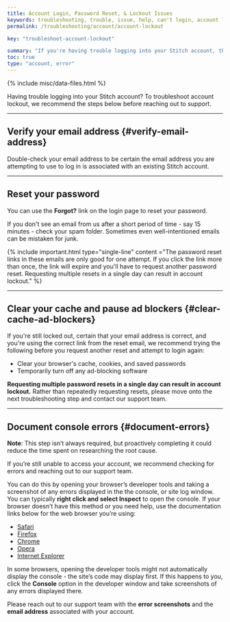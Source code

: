 ```yaml
---
title: Account Login, Password Reset, & Lockout Issues
keywords: troubleshooting, trouble, issue, help, can't login, account lockout, password reset, can't sign in
permalink: /troubleshooting/account/account-lockout

key: "troubleshoot-account-lockout"

summary: "If you're having trouble logging into your Stitch account, this is the place to start."
toc: true
type: "account, error"
---
```

{% include misc/data-files.html %}

Having trouble logging into your Stitch account? To troubleshoot account lockout, we recommend the steps below before reaching out to support.

---

## Verify your email address {#verify-email-address}

Double-check your email address to be certain the email address you are attempting to use to log in is associated with an existing Stitch account.

---

## Reset your password

You can use the **Forgot?** link on the login page to reset your password. 

If you don't see an email from us after a short period of time - say 15 minutes - check your spam folder. Sometimes even well-intentioned emails can be mistaken for junk.

{% include important.html type="single-line" content ="The password reset links in these emails are only good for one attempt. If you click the link more than once, the link will expire and you'll have to request another password reset. Requesting multiple resets in a single day can result in account lockout." %}

---

## Clear your cache and pause ad blockers {#clear-cache-ad-blockers}

If you're still locked out, certain that your email address is correct, and you're using the correct link from the reset email, we recommend trying the following before you request another reset and attempt to login again:

- Clear your browser's cache, cookies, and saved passwords
- Temporarily turn off any ad-blocking software

**Requesting multiple password resets in a single day can result in account lockout.** Rather than repeatedly requesting resets, please move onto the next troubleshooting step and contact our support team.

---

## Document console errors {#document-errors}

**Note**: This step isn’t always required, but proactively completing it could reduce the time spent on researching the root cause.

If you’re still unable to access your account, we recommend checking for errors and reaching out to our support team.

You can do this by opening your browser’s developer tools and taking a screenshot of any errors displayed in the the console, or site log window. You can typically **right click and select Inspect** to open the console. If your browser doesn’t have this method or you need help, use the documentation links below for the web browser you’re using:

- [Safari](http://www.technipages.com/mac-os-x-enable-web-inspector-in-safari)
- [Firefox](https://developer.mozilla.org/en-US/docs/Tools/Web_Console/Opening_the_Web_Console)
- [Chrome](https://developers.google.com/web/tools/chrome-devtools/?hl=en)
- [Opera](http://www.opera.com/dragonfly/documentation/)
- [Internet Explorer](https://msdn.microsoft.com/en-us/library/gg589512(v=vs.85).aspx#OpeningTools)

In some browsers, opening the developer tools might not automatically display the console - the site’s code may display first. If this happens to you, click the **Console** option in the developer window and take screenshots of any errors displayed there.

Please reach out to our support team with the **error screenshots** and the **email address** associated with your account. 